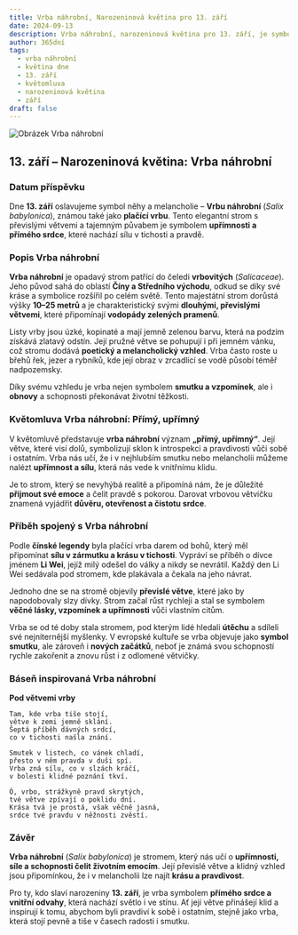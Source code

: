```yaml
---
title: Vrba náhrobní, Narozeninová květina pro 13. září
date: 2024-09-13
description: Vrba náhrobní, narozeninová květina pro 13. září, je symbolem Přímý, upřímný. Objevte její jedinečný význam, fascinující příběhy a poezii, která oslavuje její krásu.
author: 365dní
tags:
  - vrba náhrobní
  - květina dne
  - 13. září
  - květomluva
  - narozeninová květina
  - září
draft: false
---
```


![Obrázek Vrba náhrobní](https://cdn.pixabay.com/photo/2020/03/24/18/05/weeping-willow-4964961_640.jpg#center)


## 13. září – Narozeninová květina: Vrba náhrobní

### Datum příspěvku

Dne **13. září** oslavujeme symbol něhy a melancholie – **Vrbu náhrobní** (_Salix babylonica_), známou také jako **plačící vrbu**. Tento elegantní strom s převislými větvemi a tajemným půvabem je symbolem **upřímnosti a přímého srdce**, které nachází sílu v tichosti a pravdě.

### Popis Vrba náhrobní

**Vrba náhrobní** je opadavý strom patřící do čeledi **vrbovitých** (_Salicaceae_). Jeho původ sahá do oblastí **Číny a Středního východu**, odkud se díky své kráse a symbolice rozšířil po celém světě. Tento majestátní strom dorůstá výšky **10–25 metrů** a je charakteristický svými **dlouhými, převislými větvemi**, které připomínají **vodopády zelených pramenů**.

Listy vrby jsou úzké, kopinaté a mají jemně zelenou barvu, která na podzim získává zlatavý odstín. Její pružné větve se pohupují i při jemném vánku, což stromu dodává **poetický a melancholický vzhled**. Vrba často roste u břehů řek, jezer a rybníků, kde její obraz v zrcadlící se vodě působí téměř nadpozemsky.

Díky svému vzhledu je vrba nejen symbolem **smutku a vzpomínek**, ale i **obnovy** a schopnosti překonávat životní těžkosti.

### Květomluva Vrba náhrobní: Přímý, upřímný

V květomluvě představuje **vrba náhrobní** význam **„přímý, upřímný“**. Její větve, které visí dolů, symbolizují sklon k introspekci a pravdivosti vůči sobě i ostatním. Vrba nás učí, že i v nejhlubším smutku nebo melancholii můžeme nalézt **upřímnost a sílu**, která nás vede k vnitřnímu klidu.

Je to strom, který se nevyhýbá realitě a připomíná nám, že je důležité **přijmout své emoce** a čelit pravdě s pokorou. Darovat vrbovou větvičku znamená vyjádřit **důvěru, otevřenost a čistotu srdce**.

### Příběh spojený s Vrba náhrobní

Podle **čínské legendy** byla plačící vrba darem od bohů, který měl připomínat **sílu v zármutku a krásu v tichosti**. Vypráví se příběh o dívce jménem **Li Wei**, jejíž milý odešel do války a nikdy se nevrátil. Každý den Li Wei sedávala pod stromem, kde plakávala a čekala na jeho návrat.

Jednoho dne se na stromě objevily **převislé větve**, které jako by napodobovaly slzy dívky. Strom začal růst rychleji a stal se symbolem **věčné lásky, vzpomínek a upřímnosti** vůči vlastním citům.

Vrba se od té doby stala stromem, pod kterým lidé hledali **útěchu** a sdíleli své nejniternější myšlenky. V evropské kultuře se vrba objevuje jako **symbol smutku**, ale zároveň i **nových začátků**, neboť je známá svou schopností rychle zakořenit a znovu růst i z odlomené větvičky.

### Báseň inspirovaná Vrba náhrobní

**Pod větvemi vrby**

```
Tam, kde vrba tiše stojí,  
větve k zemi jemně sklání.  
Šeptá příběh dávných srdcí,  
co v tichosti našla znání.  

Smutek v listech, co vánek chladí,  
přesto v něm pravda v duši spí.  
Vrba zná sílu, co v slzách kráčí,  
v bolesti klidné poznání tkví.  

Ó, vrbo, strážkyně pravd skrytých,  
tvé větve zpívají o poklidu dní.  
Krása tvá je prostá, však věčně jasná,  
srdce tvé pravdu v něžnosti zvěstí.  
```

### Závěr

**Vrba náhrobní** (_Salix babylonica_) je stromem, který nás učí o **upřímnosti, síle a schopnosti čelit životním emocím**. Její převislé větve a klidný vzhled jsou připomínkou, že i v melancholii lze najít **krásu a pravdivost**.

Pro ty, kdo slaví narozeniny **13. září**, je vrba symbolem **přímého srdce a vnitřní odvahy**, která nachází světlo i ve stínu. Ať její větve přinášejí klid a inspirují k tomu, abychom byli pravdiví k sobě i ostatním, stejně jako vrba, která stojí pevně a tiše v časech radosti i smutku.